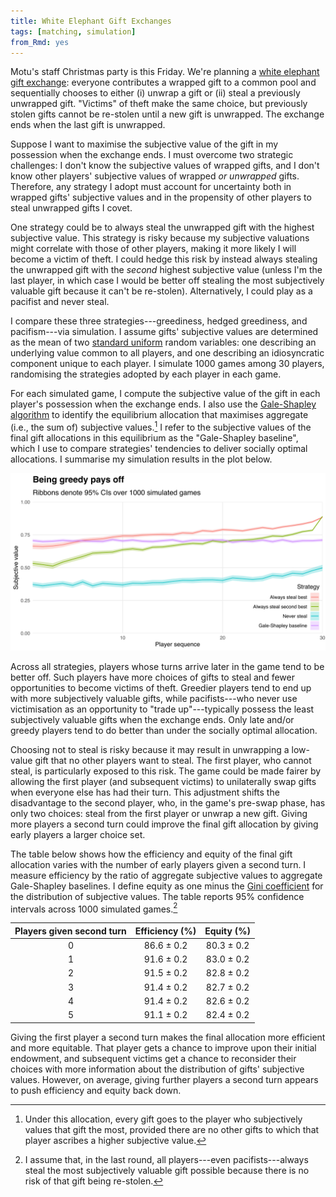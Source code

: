 ```yaml
---
title: White Elephant Gift Exchanges
tags: [matching, simulation]
from_Rmd: yes
---
```


Motu's staff Christmas party is this Friday.
We're planning a [white elephant gift exchange](https://en.wikipedia.org/wiki/White_elephant_gift_exchange): everyone contributes a wrapped gift to a common pool and sequentially chooses to either (i) unwrap a gift or (ii) steal a previously unwrapped gift.
"Victims" of theft make the same choice, but previously stolen gifts cannot be re-stolen until a new gift is unwrapped.
The exchange ends when the last gift is unwrapped.

Suppose I want to maximise the subjective value of the gift in my possession when the exchange ends.
I must overcome two strategic challenges:
I don't know the subjective values of wrapped gifts, and
I don't know other players' subjective values of wrapped *or unwrapped* gifts.
Therefore, any strategy I adopt must account for uncertainty both in wrapped gifts' subjective values and in the propensity of other players to steal unwrapped gifts I covet.

One strategy could be to always steal the unwrapped gift with the highest subjective value.
This strategy is risky because my subjective valuations might correlate with those of other players, making it more likely I will become a victim of theft.
I could hedge this risk by instead always stealing the unwrapped gift with the *second* highest subjective value (unless I'm the last player, in which case I would be better off stealing the most subjectively valuable gift because it can't be re-stolen).
Alternatively, I could play as a pacifist and never steal.

I compare these three strategies---greediness, hedged greediness, and pacifism---via simulation.
I assume gifts' subjective values are determined as the mean of two [standard uniform](https://en.wikipedia.org/wiki/Uniform_distribution_(continuous)#Standard_uniform) random variables: one describing an underlying value common to all players, and one describing an idiosyncratic component unique to each player.
I simulate 1000 games among 30 players, randomising the strategies adopted by each player in each game.

For each simulated game, I compute the subjective value of the gift in each player's possession when the exchange ends.
I also use the [Gale-Shapley algorithm](https://en.wikipedia.org/wiki/Gale%E2%80%93Shapley_algorithm) to identify the equilibrium allocation that maximises aggregate (i.e., the sum of) subjective values.[^gale-shapley]
I refer to the subjective values of the final gift allocations in this equilibrium as the "Gale-Shapley baseline", which I use to compare strategies' tendencies to deliver socially optimal allocations.
I summarise my simulation results in the plot below.

[^gale-shapley]: Under this allocation, every gift goes to the player who subjectively values that gift the most, provided there are no other gifts to which that player ascribes a higher subjective value.

![](figures/plot-1.svg)

Across all strategies, players whose turns arrive later in the game tend to be better off.
Such players have more choices of gifts to steal and fewer opportunities to become victims of theft.
Greedier players tend to end up with more subjectively valuable gifts, while pacifists---who never use victimisation as an opportunity to "trade up"---typically possess the least subjectively valuable gifts when the exchange ends.
Only late and/or greedy players tend to do better than under the socially optimal allocation.

Choosing not to steal is risky because it may result in unwrapping a low-value gift that no other players want to steal.
The first player, who cannot steal, is particularly exposed to this risk.
The game could be made fairer by allowing the first player (and subsequent victims) to unilaterally swap gifts when everyone else has had their turn.
This adjustment shifts the disadvantage to the second player, who, in the game's pre-swap phase, has only two choices: steal from the first player or unwrap a new gift.
Giving more players a second turn could improve the final gift allocation by giving early players a larger choice set.

The table below shows how the efficiency and equity of the final gift allocation varies with the number of early players given a second turn.
I measure efficiency by the ratio of aggregate subjective values to aggregate Gale-Shapley baselines.
I define equity as one minus the [Gini coefficient](https://en.wikipedia.org/wiki/Gini_coefficient) for the distribution of subjective values.
The table reports 95% confidence intervals across 1000 simulated games.[^riskless]

[^riskless]: I assume that, in the last round, all players---even pacifists---always steal the most subjectively valuable gift possible because there is no risk of that gift being re-stolen.

| Players given second turn | Efficiency (%) | Equity (%) |
|:-------------------------:|:--------------:|:----------:|
|             0             |   86.6 ± 0.2   | 80.3 ± 0.2 |
|             1             |   91.6 ± 0.2   | 83.0 ± 0.2 |
|             2             |   91.5 ± 0.2   | 82.8 ± 0.2 |
|             3             |   91.4 ± 0.2   | 82.7 ± 0.2 |
|             4             |   91.4 ± 0.2   | 82.6 ± 0.2 |
|             5             |   91.1 ± 0.2   | 82.4 ± 0.2 |

Giving the first player a second turn makes the final allocation more efficient and more equitable.
That player gets a chance to improve upon their initial endowment, and subsequent victims get a chance to reconsider their choices with more information about the distribution of gifts' subjective values.
However, on average, giving further players a second turn appears to push efficiency and equity back down.

